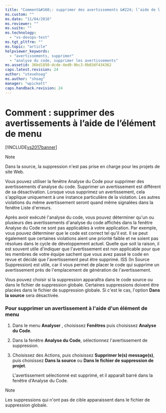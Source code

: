 ```yaml
---
title: "Comment&#160;: supprimer des avertissements &#224; l’aide de l’&#233;l&#233;ment de menu | Microsoft Docs"
ms.custom: ""
ms.date: "11/04/2016"
ms.reviewer: ""
ms.suite: ""
ms.technology: 
  - "vs-devops-test"
ms.tgt_pltfrm: ""
ms.topic: "article"
helpviewer_keywords: 
  - "avertissements, supprimer"
  - "analyse du code, supprimer les avertissements"
ms.assetid: 36bd1850-dcde-4ed0-9bc3-0b83df434362
caps.latest.revision: 24
author: "stevehoag"
ms.author: "shoag"
manager: "wpickett"
caps.handback.revision: 24
---
```

# Comment&#160;: supprimer des avertissements &#224; l’aide de l’&#233;l&#233;ment de menu
[!INCLUDE[vs2017banner](../code-quality/includes/vs2017banner.md)]

> [!NOTE]
>  Dans la source, la suppression n'est pas prise en charge pour les projets de site Web.  
  
 Vous pouvez utiliser la fenêtre Analyse du Code pour supprimer des avertissements d'analyse du code.  Supprimer un avertissement est différent de sa désactivation.  Lorsque vous supprimez un avertissement, cela s'applique uniquement à une instance particulière de la violation.  Les autres violations du même avertissement seront quand même signalées dans la fenêtre Liste d'erreurs.  
  
 Après avoir exécuté l'analyse du code, vous pouvez déterminer qu'un ou plusieurs des avertissements d'analyse du code affichés dans la fenêtre Analyse du Code ne sont pas applicables à votre application.  Par exemple, vous pouvez déterminer que le code est correct tel qu'il est.  Il se peut également que certaines violations aient une priorité faible et ne soient pas résolues dans le cycle de développement actuel.  Quelle que soit la raison, il est souvent utile d'indiquer que l'avertissement est non applicable pour que les membres de votre équipe sachent que vous avez passé le code en revue et décidé que l'avertissement peut être supprimé.  ISS \(In Source Suppression\) est utile, car il vous permet de placer le code qui supprime un avertissement près de l'emplacement de génération de l'avertissement.  
  
 Vous pouvez choisir si la suppression apparaîtra dans le code source ou dans le fichier de suppression globale.  Certaines suppressions doivent être placées dans le fichier de suppression globale.  Si c'est le cas, l'option **Dans la source** sera désactivée.  
  
### Pour supprimer un avertissement à l'aide d'un élément de menu  
  
1.  Dans le menu **Analyser** , choisissez **Fenêtres** puis choisissez **Analyse du Code**.  
  
2.  Dans la fenêtre **Analyse du Code**, sélectionnez l'avertissement de suppression.  
  
3.  Choisissez des Actions, puis choisissez **Supprimer le\(s\) message\(s\)**, puis choisissez **Dans la source** ou **Dans le fichier de suppression de projet**.  
  
     L'avertissement sélectionné est supprimé, et il apparaît barré dans la fenêtre d'Analyse du Code.  
  
> [!NOTE]
>  Les suppressions qui n'ont pas de cible apparaissent dans le fichier de suppression globale.